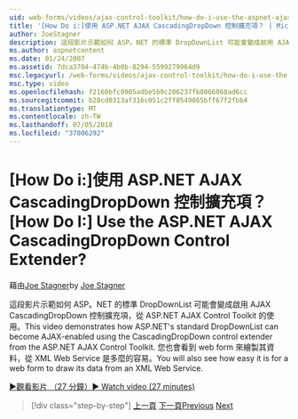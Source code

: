 ```yaml
---
uid: web-forms/videos/ajax-control-toolkit/how-do-i-use-the-aspnet-ajax-cascadingdropdown-control-extender
title: '[How Do i:]使用 ASP.NET AJAX CascadingDropDown 控制擴充項？ | Microsoft Docs'
author: JoeStagner
description: 這段影片示範如何 ASP。NET 的標準 DropDownList 可能會變成啟用 AJAX 使用 CascadingDropDown 控制擴充項，從 ASP.NET AJAX 控制...
ms.author: aspnetcontent
ms.date: 01/24/2007
ms.assetid: 7dca3704-474b-4b0b-8294-5599279964d9
msc.legacyurl: /web-forms/videos/ajax-control-toolkit/how-do-i-use-the-aspnet-ajax-cascadingdropdown-control-extender
msc.type: video
ms.openlocfilehash: f2160bfc9905adbe5b9c206237fb8066068ad6cc
ms.sourcegitcommit: b28cd0313af316c051c2ff8549865bff67f2fbb4
ms.translationtype: MT
ms.contentlocale: zh-TW
ms.lasthandoff: 07/05/2018
ms.locfileid: "37806292"
---
```

<a name="how-do-i-use-the-aspnet-ajax-cascadingdropdown-control-extender"></a><span data-ttu-id="24af4-104">[How Do i:]使用 ASP.NET AJAX CascadingDropDown 控制擴充項？</span><span class="sxs-lookup"><span data-stu-id="24af4-104">[How Do I:] Use the ASP.NET AJAX CascadingDropDown Control Extender?</span></span>
====================
<span data-ttu-id="24af4-105">藉由[Joe Stagner](https://github.com/JoeStagner)</span><span class="sxs-lookup"><span data-stu-id="24af4-105">by [Joe Stagner](https://github.com/JoeStagner)</span></span>

<span data-ttu-id="24af4-106">這段影片示範如何 ASP。NET 的標準 DropDownList 可能會變成啟用 AJAX CascadingDropDown 控制擴充項，從 ASP.NET AJAX Control Toolkit 的使用。</span><span class="sxs-lookup"><span data-stu-id="24af4-106">This video demonstrates how ASP.NET's standard DropDownList can become AJAX-enabled using the CascadingDropDown control extender from the ASP.NET AJAX Control Toolkit.</span></span> <span data-ttu-id="24af4-107">您也會看到 web form 來繪製其資料，從 XML Web Service 是多麼的容易。</span><span class="sxs-lookup"><span data-stu-id="24af4-107">You will also see how easy it is for a web form to draw its data from an XML Web Service.</span></span>

[<span data-ttu-id="24af4-108">&#9654;觀看影片 （27 分鐘）</span><span class="sxs-lookup"><span data-stu-id="24af4-108">&#9654; Watch video (27 minutes)</span></span>](https://channel9.msdn.com/Blogs/ASP-NET-Site-Videos/how-do-i-use-the-aspnet-ajax-cascadingdropdown-control-extender)

> [!div class="step-by-step"]
> <span data-ttu-id="24af4-109">[上一頁](how-do-i-get-started-with-the-aspnet-ajax-control-toolkit.md)
> [下一頁](how-do-i-use-the-aspnet-ajax-textboxwatermark-control-extender.md)</span><span class="sxs-lookup"><span data-stu-id="24af4-109">[Previous](how-do-i-get-started-with-the-aspnet-ajax-control-toolkit.md)
[Next](how-do-i-use-the-aspnet-ajax-textboxwatermark-control-extender.md)</span></span>
